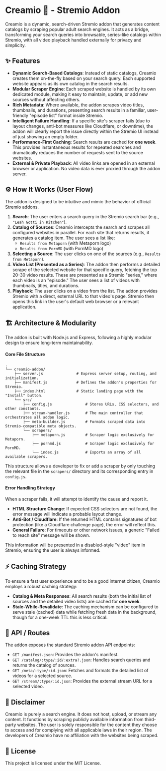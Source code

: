 # Creamio 🍦 - Stremio Addon

Creamio is a dynamic, search-driven Stremio addon that generates content catalogs by scraping popular adult search engines. It acts as a bridge, transforming your search queries into browsable, series-like catalogs within Stremio, with all video playback handled externally for privacy and simplicity.

## ✨ Features

*   **Dynamic Search-Based Catalogs**: Instead of static catalogs, Creamio creates them on-the-fly based on your search query. Each supported website appears as its own catalog in the search results.
*   **Modular Scraper Engine**: Each scraped website is handled by its own dedicated module, making it easy to maintain, update, or add new sources without affecting others.
*   **Rich Metadata**: Where available, the addon scrapes video titles, thumbnails, and durations, presenting search results in a familiar, user-friendly "episode list" format inside Stremio.
*   **Intelligent Failure Handling**: If a specific site's scraper fails (due to layout changes, anti-bot measures like Cloudflare, or downtime), the addon will clearly report the issue directly within the Stremio UI instead of just showing an empty folder.
*   **Performance-First Caching**: Search results are cached for **one week**. This provides instantaneous results for repeated searches and dramatically reduces the number of requests sent to the source websites.
*   **External & Private Playback**: All video links are opened in an external browser or application. No video data is ever proxied through the addon server.

## ⚙️ How It Works (User Flow)

The addon is designed to be intuitive and mimic the behavior of official Stremio addons.

1.  **Search**: The user enters a search query in the Stremio search bar (e.g., `"Leah Gotti in Kitchen"`).
2.  **Catalog of Sources**: Creamio intercepts the search and scrapes all configured websites in parallel. For each site that returns results, it generates a catalog item. The user sees a list like:
    *   `Results from Metaporn` (with Metaporn logo)
    *   `Results from PornMD` (with PornMD logo)
3.  **Selecting a Source**: The user clicks on one of the sources (e.g., `Results from Metaporn`).
4.  **Video List (Presented as a Series)**: The addon then performs a detailed scrape of the selected website for that specific query, fetching the top 20-30 video results. These are presented as a Stremio "series," where each video is an "episode." The user sees a list of videos with thumbnails, titles, and durations.
5.  **Playback**: The user clicks on a video from the list. The addon provides Stremio with a direct, external URL to that video's page. Stremio then opens this link in the user's default web browser or a relevant application.

## 🏗️ Architecture & Modularity

The addon is built with Node.js and Express, following a highly modular design to ensure long-term maintainability.

#### Core File Structure

```
.
└── creamio-addon/
    ├── server.js               # Express server setup, routing, and initialization.
    ├── manifest.js             # Defines the addon's properties for Stremio.
    ├── index.html              # Static landing page with the "Install" button.
    └── src/
        ├── config.js               # Stores URLs, CSS selectors, and other constants.
        ├── stream-handler.js       # The main controller that orchestrates all addon logic.
        ├── meta-builder.js         # Formats scraped data into Stremio-compatible meta objects.
        └── scrapers/
            ├── metaporn.js         # Scraper logic exclusively for Metaporn.
            ├── pornmd.js           # Scraper logic exclusively for PornMD.
            └── index.js            # Exports an array of all available scrapers.
```

This structure allows a developer to fix or add a scraper by only touching the relevant file in the `scrapers/` directory and its corresponding entry in `config.js`.

#### Error Handling Strategy

When a scraper fails, it will attempt to identify the cause and report it.

*   **HTML Structure Change**: If expected CSS selectors are not found, the error message will indicate a probable layout change.
*   **Anti-Bot / Cloudflare**: If the returned HTML contains signatures of bot protection (like a Cloudflare challenge page), the error will reflect this.
*   **General Failure**: For timeouts or other network issues, a generic "Failed to reach site" message will be shown.

This information will be presented in a disabled-style "video" item in Stremio, ensuring the user is always informed.

## ⚡ Caching Strategy

To ensure a fast user experience and to be a good internet citizen, Creamio employs a robust caching strategy:

*   **Catalog & Meta Responses**: All search results (both the initial list of sources and the detailed video lists) are cached for **one week**.
*   **Stale-While-Revalidate**: The caching mechanism can be configured to serve stale (cached) data while fetching fresh data in the background, though for a one-week TTL this is less critical.

## 🔌 API / Routes

The addon exposes the standard Stremio addon API endpoints:

*   `GET /manifest.json`: Provides the addon's manifest.
*   `GET /catalog/:type/:id/:extra?.json`: Handles search queries and returns the catalog of sources.
*   `GET /meta/:type/:id.json`: Fetches and formats the detailed list of videos for a selected source.
*   `GET /stream/:type/:id.json`: Provides the external stream URL for a selected video.

## 📜 Disclaimer

Creamio is purely a search engine. It does not host, upload, or stream any content. It functions by scraping publicly available information from third-party websites. The user is solely responsible for the content they choose to access and for complying with all applicable laws in their region. The developers of Creamio have no affiliation with the websites being scraped.

## 📄 License

This project is licensed under the MIT License.

